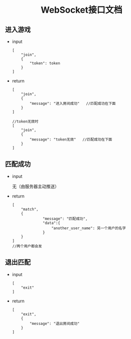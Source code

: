 <h1 align="center">WebSocket接口文档</h1>

## 进入游戏
- input

      [
          "join",
          {
              "token": token
          }
      ]
      
- return

      [
          "join",
          {
              "message": "进入房间成功"   //匹配成功在下面
          }
      ]
      
      //token无效时
      [
          "join",
          {
              "message": "token无效"   //匹配成功在下面
          }
      ]
      
## 匹配成功
* input

  无（由服务器主动推送）
    
- return

      [
          "match",
          {
                    "message": "匹配成功",
                    "data":{
                        "another_user_name": 另一个用户的名字
                    }
          }
      ]
      //两个用户都会发
      
## 退出匹配
- input

      [
          "exit"
      ]
      
- return      
      
      [
          "exit",
          {
              "message": "退出房间成功"
          }
      ]      
 